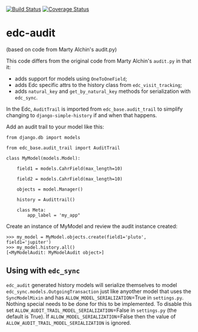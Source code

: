 [![Build Status](https://travis-ci.org/botswana-harvard/edc-audit.svg?branch=develop)](https://travis-ci.org/botswana-harvard/edc-audit) [![Coverage Status](https://coveralls.io/repos/botswana-harvard/edc-audit/badge.svg?branch=develop&service=github)](https://coveralls.io/github/botswana-harvard/edc-audit?branch=develop)

# edc-audit

(based on code from Marty Alchin's audit.py)

This code differs from the original code from Marty Alchin's `audit.py` in that it:
* adds support for models using `OneToOneField`;
* adds Edc specific attrs to the history class from `edc_visit_tracking`;
* adds `natural_key` and `get_by_natural_key` methods for serialization with `edc_sync`.

In the Edc, `AuditTrail` is imported from `edc_base.audit_trail` to simplify changing to `django-simple-history` if and when that happens. 

Add an audit trail to your model like this:

	from django.db import models
	
	from edc_base.audit_trail import AuditTrail
	
	class MyModel(models.Model):
	
		field1 = models.CahrField(max_length=10)
		
		field2 = models.CahrField(max_length=10)
		
		objects = model.Manager()
		
		history = Audittrail()
		
		class Meta:
			app_label = 'my_app"
			
Create an instance of MyModel and review the audit instance created:

	>>> my_model = MyModel.objects.create(field1='pluto', field1='jupiter')
	>>> my_model.history.all()
	[<MyModelAudit: MyModelAudit object>]

## Using with `edc_sync`

`edc_audit` generated history models will serialize themselves to model `edc_sync.models.OutgoingTransaction` just like anyother model that uses the `SyncModelMixin` and has `ALLOW_MODEL_SERIALIZATION`=True in `settings.py`. Nothing special needs to be done for this to be implemented. To disable this set `ALLOW_AUDIT_TRAIL_MODEL_SERIALIZATION`=False in `settings.py` (the default is True). If `ALLOW_MODEL_SERIALIZATION`=False then the value of `ALLOW_AUDIT_TRAIL_MODEL_SERIALIZATION` is ignored.


